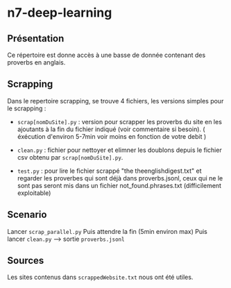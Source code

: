 # n7-deep-learning

## Présentation

Ce répertoire est donne accès à une basse de donnée contenant des proverbs en anglais.




## Scrapping


Dans le repertoire scrapping, se trouve 4 fichiers, les versions simples pour le scrapping :
 - `scrap[nomDuSite].py` : version pour scrapper les proverbs du site en les ajoutants à la fin du fichier indiqué (voir commentaire si besoin).
        ( éxécution d'environ 5-7min voir moins en fonction de votre debit )


 - `clean.py` : fichier pour nettoyer et elimner les doublons depuis le fichier csv obtenu par `scrap[nomDuSite].py`.
 - `test.py` : pour lire le fichier scrappé "the theenglishdigest.txt" et regarder les proverbes qui sont déjà dans proverbs.jsonl, ceux qui ne le sont pas
seront mis dans un fichier not_found.phrases.txt (difficilement exploitable)


## Scenario
Lancer `scrap_parallel.py`
Puis attendre la fin (5min environ max)
Puis lancer `clean.py` --> sortie `proverbs.jsonl`

## Sources

Les sites contenus dans `scrappedWebsite.txt` nous ont été utiles.